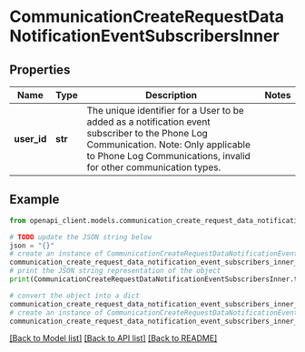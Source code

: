 # CommunicationCreateRequestDataNotificationEventSubscribersInner


## Properties

Name | Type | Description | Notes
------------ | ------------- | ------------- | -------------
**user_id** | **str** | The unique identifier for a User to be added as a notification event subscriber to the Phone Log Communication. Note: Only applicable to Phone Log Communications, invalid for other communication types. | 

## Example

```python
from openapi_client.models.communication_create_request_data_notification_event_subscribers_inner import CommunicationCreateRequestDataNotificationEventSubscribersInner

# TODO update the JSON string below
json = "{}"
# create an instance of CommunicationCreateRequestDataNotificationEventSubscribersInner from a JSON string
communication_create_request_data_notification_event_subscribers_inner_instance = CommunicationCreateRequestDataNotificationEventSubscribersInner.from_json(json)
# print the JSON string representation of the object
print(CommunicationCreateRequestDataNotificationEventSubscribersInner.to_json())

# convert the object into a dict
communication_create_request_data_notification_event_subscribers_inner_dict = communication_create_request_data_notification_event_subscribers_inner_instance.to_dict()
# create an instance of CommunicationCreateRequestDataNotificationEventSubscribersInner from a dict
communication_create_request_data_notification_event_subscribers_inner_from_dict = CommunicationCreateRequestDataNotificationEventSubscribersInner.from_dict(communication_create_request_data_notification_event_subscribers_inner_dict)
```
[[Back to Model list]](../README.md#documentation-for-models) [[Back to API list]](../README.md#documentation-for-api-endpoints) [[Back to README]](../README.md)


